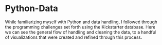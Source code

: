 # Python-Data

While familiarizing myself with Python and data handling, I followed through the programming challenges set forth using the Kickstarter database.
Here we can see the general flow of handling and cleaning the data, to a handful of visualizations that were created and refined through this process.
